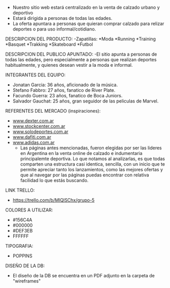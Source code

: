 - Nuestro sitio web estará centralizado en la venta de calzado urbano y deportivo
- Estará dirigida a personas de todas las edades.
- La oferta apuntara a personas que quieran comprar calzado para relizar deportes o para uso informal/cotidiano.

DESCRIPCION DEL PRODUCTO:
    -Zapatillas:
        *Moda
        *Running
        *Training
        *Basquet
        *Trakking
        *Skateboard
        *Futbol

DESCRIPCION DEL PUBLICO APUNTADO:
    -El sitio apunta a personas de todas las edades, pero especialmente a personas que realizan deportes habitualmente, y quienes desean vestir a la moda e informal.


INTEGRANTES DEL EQUIPO:
- Jonatan Garcia: 36 años, aficionado de la música. 
- Stefano Fabbro: 27 años, fanatico de River Plate.
- Facundo Guerra: 23 años, fanatico de Boca Juniors.
- Salvador Gauchat: 25 años, gran seguidor de las peliculas de Marvel.

REFERENTES DEL MERCADO (inspiraciones):
- www.dexter.com.ar
- www.stockcenter.com.ar
- www.solodeportes.com.ar
- www.dafiti.com.ar
- www.adidas.com.ar
    * Las páginas antes mencionadas, fueron elegidas por ser las lideres en Argentina en la venta online de calzado e indumentaria principalemte deportiva. 
    Lo que notamos al analizarlas, es que todas comparten una estructura casi identica, sencilla, con un inicio que te permite apreciar tanto los lanzamientos, como las mejores ofertas y que al navegar por las páginas puedas encontrar con relativa facilidad lo que estás buscando.

LINK TRELLO:
- https://trello.com/b/MIQlSChx/grupo-5

COLORES A UTILIZAR:
- #156C4A
- #000000
- #DEF3EB
- FFFFFF

TIPOGRAFIA: 
 - POPPINS

DISEÑO DE LA DB:
 - El diseño de la DB se encuentra en un PDF adjunto en la carpeta de "wireframes"
